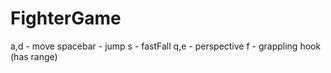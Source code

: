 # FighterGame
a,d - move
spacebar - jump
s - fastFall
q,e - perspective
f - grappling hook (has range)
